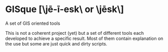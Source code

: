 # GISque [\\jē-ī-esk\\ or \\jēsk\\]
A set of GIS oriented tools

This is not a coherent project (yet) but a set of different tools each developed to achieve a specific result.
Most of them contain explanation on the use but some are just quick and dirty scripts.
